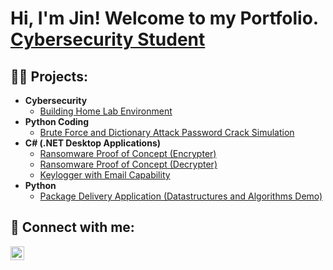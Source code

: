 <h1>Hi, I'm Jin! Welcome to my Portfolio.<br/><a href="https://www.linkedin.com/in/jin-kasai/">Cybersecurity Student</a>
<h2>👨‍💻 Projects:</h2>

- <b>Cybersecurity</b>
  - [Building Home Lab Environment](https://github.com/joshmadakor1/4chan-Image-Analysis-Middleware-C964)
- <b>Python Coding</b>
  - [Brute Force and Dictionary Attack Password Crack Simulation](https://github.com/jinkscad/PasswordCrackerSimulation)
- <b>C# (.NET Desktop Applications)</b>
  - [Ransomware Proof of Concept (Encrypter)](https://github.com/joshmadakor1/EncrypterPOC)
  - [Ransomware Proof of Concept (Decrypter)](https://github.com/joshmadakor1/DecrypterPOC)
  - [Keylogger with Email Capability](https://github.com/joshmadakor1/Key-Logger-With-Email)
- <b>Python</b>
  - [Package Delivery Application (Datastructures and Algorithms Demo)](https://github.com/joshmadakor1/Package-Delivery-Pathfinding-Algorithm)



<h2> 🤳 Connect with me:</h2>



[<img align="left" alt="JoshMadakor | LinkedIn" width="22px" src="https://cdn.jsdelivr.net/npm/simple-icons@v3/icons/linkedin.svg" />][linkedin]


[linkedin]: https://linkedin.com/in/jin-kasai

<!--
